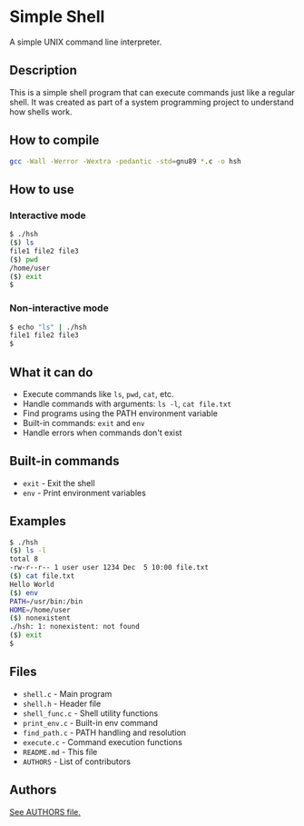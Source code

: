# Simple Shell

A simple UNIX command line interpreter.

## Description

This is a simple shell program that can execute commands just like a regular shell. It was created as part of a system programming project to understand how shells work.

## How to compile

```bash
gcc -Wall -Werror -Wextra -pedantic -std=gnu89 *.c -o hsh
```

## How to use

### Interactive mode
```bash
$ ./hsh
($) ls
file1 file2 file3
($) pwd
/home/user
($) exit
$
```

### Non-interactive mode
```bash
$ echo "ls" | ./hsh
file1 file2 file3
$
```

## What it can do

- Execute commands like `ls`, `pwd`, `cat`, etc.
- Handle commands with arguments: `ls -l`, `cat file.txt`
- Find programs using the PATH environment variable
- Built-in commands: `exit` and `env`
- Handle errors when commands don't exist

## Built-in commands

- `exit` - Exit the shell
- `env` - Print environment variables

## Examples

```bash
$ ./hsh
($) ls -l
total 8
-rw-r--r-- 1 user user 1234 Dec  5 10:00 file.txt
($) cat file.txt
Hello World
($) env
PATH=/usr/bin:/bin
HOME=/home/user
($) nonexistent
./hsh: 1: nonexistent: not found
($) exit
$
```

## Files

- `shell.c` - Main program
- `shell.h` - Header file
- `shell_func.c` - Shell utility functions
- `print_env.c` - Built-in env command
- `find_path.c` - PATH handling and resolution
- `execute.c` - Command execution functions
- `README.md` - This file
- `AUTHORS` - List of contributors

## Authors

[See AUTHORS file.](AUTHORS)
